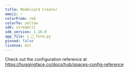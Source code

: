 ```yaml
---
title: Modelcard Creator
emoji: ⚡
colorFrom: red
colorTo: yellow
sdk: streamlit
sdk_version: 1.10.0
app_file: 1_📝_form.py
pinned: false
license: mit
---
```


Check out the configuration reference at https://huggingface.co/docs/hub/spaces-config-reference